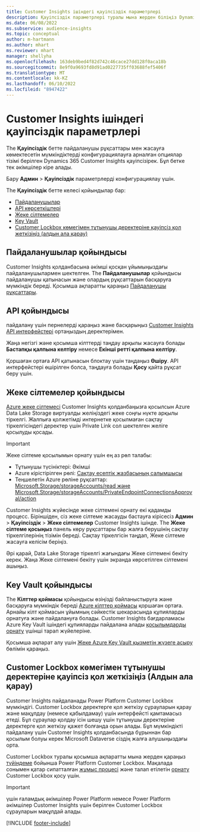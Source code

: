 ```yaml
---
title: Customer Insights ішіндегі қауіпсіздік параметрлері
description: Қауіпсіздік параметрлері туралы мына жерден біліңіз Dynamics 365 Customer Insights.
ms.date: 06/08/2022
ms.subservice: audience-insights
ms.topic: conceptual
author: m-hartmann
ms.author: mhart
ms.reviewer: mhart
manager: shellyha
ms.openlocfilehash: 163deb9bed4f82d742c46cace27dd128f0aca18b
ms.sourcegitcommit: 8e9f0a9693fd8d91ad0227735ff03688fef5406f
ms.translationtype: MT
ms.contentlocale: kk-KZ
ms.lasthandoff: 06/10/2022
ms.locfileid: "8947422"
---
```

# <a name="security-settings-in-customer-insights"></a>Customer Insights ішіндегі қауіпсіздік параметрлері

The **Қауіпсіздік** бетте пайдаланушы рұқсаттары мен жасауға көмектесетін мүмкіндіктерді конфигурациялауға арналған опциялар тізімі берілген Dynamics 365 Customer Insights қауіпсізірек. Бұл бетке тек әкімшілер кіре алады.

Бару **Админ** > **Қауіпсіздік** параметрлерді конфигурациялау үшін.

The **Қауіпсіздік** бетте келесі қойындылар бар:

- [Пайдаланушылар](#users-tab)
- [API көрсеткіштері](#apis-tab)
- [Жеке сілтемелер](#private-links-tab)
- [Key Vault](#key-vault-tab)
- [Customer Lockbox көмегімен тұтынушы деректеріне қауіпсіз қол жеткізіңіз (алдын ала қарау)](#securely-access-customer-data-with-customer-lockbox-preview)

## <a name="users-tab"></a>Пайдаланушылар қойындысы

Customer Insights қолданбасына әкімші қосқан ұйымыңыздағы пайдаланушылармен шектелген. The **Пайдаланушылар** қойындысы пайдаланушы қатынасын және олардың рұқсаттарын басқаруға мүмкіндік береді. Қосымша ақпаратты қараңыз [Пайдаланушы рұқсаттары](permissions.md).

## <a name="apis-tab"></a>API қойындысы

пайдалану үшін пернелерді қараңыз және басқарыңыз [Customer Insights API интерфейстері](apis.md) ортаңыздың деректерімен.

Жаңа негізгі және қосымша кілттерді таңдау арқылы жасауға болады **Бастапқы қалпына келтіру** немесе **Екінші ретті қалпына келтіру**. 

Қоршаған ортаға API қатынасын блоктау үшін таңдаңыз **Өшіру**. API интерфейстері өшірілген болса, таңдауға болады **Қосу** қайта рұқсат беру үшін.

## <a name="private-links-tab"></a>Жеке сілтемелер қойындысы

[Azure жеке сілтемесі](/azure/private-link/private-link-overview) Customer Insights қолданбаңызға қосылсын Azure Data Lake Storage виртуалды желіңіздегі жеке соңғы нүкте арқылы тіркелгі. Жалпыға қолжетімді интернетке қосылмаған сақтау тіркелгісіндегі деректер үшін Private Link сол шектелген желіге қосылуды қосады.

> [!IMPORTANT]
> Жеке сілтеме қосылымын орнату үшін ең аз рөл талабы:
>
> - Тұтынушы түсініктері: Әкімші
> - Azure кірістірілген рөлі: [Сақтау есептік жазбасының салымшысы](/azure/role-based-access-control/built-in-roles#storage-account-contributor)
> - Теңшелетін Azure рөліне рұқсаттар: [Microsoft.Storage/storageAccounts/read және Microsoft.Storage/storageAccounts/PrivateEndpointConnectionsApproval/action](/azure/role-based-access-control/resource-provider-operations#microsoftstorage)
>

Customer Insights жүйесінде жеке сілтемені орнату екі қадамды процесс. Біріншіден, сіз жеке сілтеме жасауды бастауға кірісесіз **Админ** > **Қауіпсіздік** > **Жеке сілтемелер** Customer Insights ішінде. The **Жеке сілтеме қосыңыз** панель көру рұқсаттары бар жалға берушінің сақтау тіркелгілерінің тізімін береді. Сақтау тіркелгісін таңдап, Жеке сілтеме жасауға келісім беріңіз.

Әрі қарай, Data Lake Storage тіркелгі жағындағы Жеке сілтемені бекіту керек. Жаңа Жеке сілтемені бекіту үшін экранда көрсетілген сілтемені ашыңыз.

## <a name="key-vault-tab"></a>Key Vault қойындысы

The **Кілттер қоймасы** қойындысы өзіңізді байланыстыруға және басқаруға мүмкіндік береді [Azure кілттер қоймасы](/azure/key-vault/general/basic-concepts) қоршаған ортаға.
Арнайы кілт қоймасын ұйымның сәйкестік шекарасында құпияларды орнатуға және пайдалануға болады. Customer Insights бағдарламасы Azure Key Vault ішіндегі құпияларды пайдалана алады [қосылымдарды орнату](connections.md) үшінші тарап жүйелеріне.

Қосымша ақпарат алу үшін [Жеке Azure Key Vault қызметін жүзеге асыру](use-azure-key-vault.md) бөлімін қараңыз.

## <a name="securely-access-customer-data-with-customer-lockbox-preview"></a>Customer Lockbox көмегімен тұтынушы деректеріне қауіпсіз қол жеткізіңіз (Алдын ала қарау)

Customer Insights пайдаланады Power Platform Customer Lockbox мүмкіндігі. Customer Lockbox деректерге қол жеткізу сұрауларын қарау және мақұлдау (немесе қабылдамау) үшін интерфейсті қамтамасыз етеді. Бұл сұраулар қолдау ісін шешу үшін тұтынушы деректеріне деректерге қол жеткізу қажет болғанда орын алады. Бұл мүмкіндікті пайдалану үшін Customer Insights қолданбасында бұрыннан бар қосылым болуы керек Microsoft Dataverse сіздің жалға алушыңыздағы орта.

Customer Lockbox туралы қосымша ақпаратты мына жерден қараңыз [түйіндеме](/power-platform/admin/about-lockbox#summary) бойынша Power Platform Customer Lockbox. Мақалада сонымен қатар сипатталған [жұмыс процесі](/power-platform/admin/about-lockbox#workflow) және талап етілетін [орнату](/power-platform/admin/about-lockbox#enable-the-lockbox-policy) Customer Lockbox қосу үшін.

> [!IMPORTANT]
> үшін ғаламдық әкімшілер Power Platform немесе Power Platform әкімшілер Customer Insights үшін берілген Customer Lockbox сұрауларын мақұлдай алады.

[!INCLUDE [footer-include](includes/footer-banner.md)]
